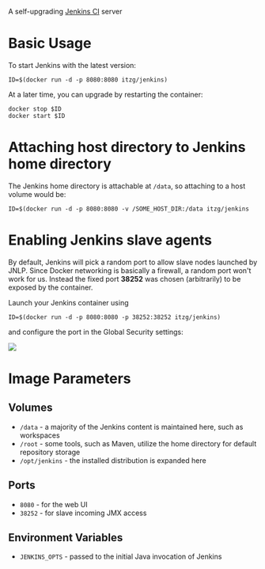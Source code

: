 A self-upgrading [Jenkins CI](http://jenkins-ci.org/) server

# Basic Usage

To start Jenkins with the latest version:

    ID=$(docker run -d -p 8080:8080 itzg/jenkins)

At a later time, you can upgrade by restarting the container:

    docker stop $ID
    docker start $ID

# Attaching host directory to Jenkins home directory

The Jenkins home directory is attachable at `/data`, so attaching to a host volume
would be:

    ID=$(docker run -d -p 8080:8080 -v /SOME_HOST_DIR:/data itzg/jenkins

# Enabling Jenkins slave agents

By default, Jenkins will pick a random port to allow slave nodes launched
by JNLP. Since Docker networking is basically a firewall, a random port
won't work for us. Instead the fixed port **38252** was chosen (arbitrarily)
to be exposed by the container.

Launch your Jenkins container using

    ID=$(docker run -d -p 8080:8080 -p 38252:38252 itzg/jenkins)

and configure the port in the Global Security settings:

![](http://i.imgur.com/PhQiEHy.png)

# Image Parameters

## Volumes

* `/data` - a majority of the Jenkins content is maintained here, such as workspaces
* `/root` - some tools, such as Maven, utilize the home directory for default repository storage
* `/opt/jenkins` - the installed distribution is expanded here

## Ports

* `8080` - for the web UI
* `38252` - for slave incoming JMX access

## Environment Variables

* `JENKINS_OPTS` - passed to the initial Java invocation of Jenkins

